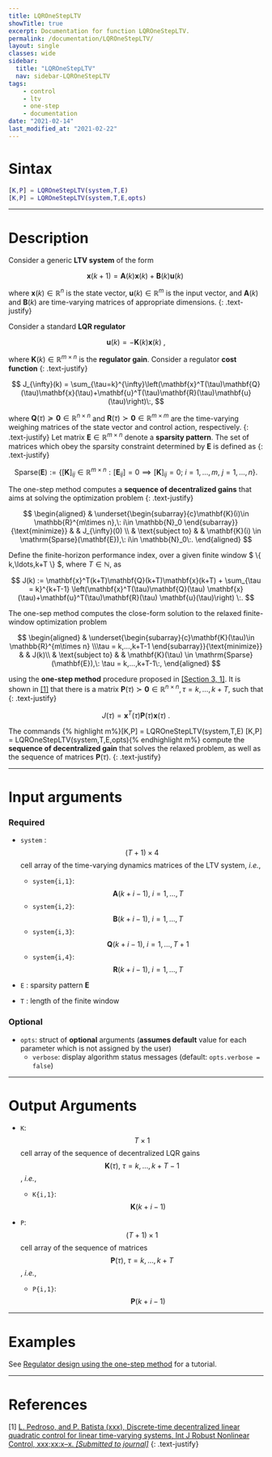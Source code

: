 ```yaml
---
title: LQROneStepLTV
showTitle: true
excerpt: Documentation for function LQROneStepLTV.
permalink: /documentation/LQROneStepLTV/
layout: single
classes: wide
sidebar:
  title: "LQROneStepLTV"
  nav: sidebar-LQROneStepLTV
tags:
    - control
    - ltv
    - one-step
    - documentation
date: "2021-02-14"
last_modified_at: "2021-02-22"
---
```

# Sintax
~~~m
[K,P] = LQROneStepLTV(system,T,E)
[K,P] = LQROneStepLTV(system,T,E,opts)
~~~
***

# Description
Consider a generic **LTV system** of the form

$$
\mathbf{x}(k+1)=\mathbf{A}(k)\mathbf{x}(k)+\mathbf{B}(k)\mathbf{u}(k)\;
$$

where $\mathbf{x}(k)\in\mathbb{R}^{n}$ is the state vector, $\mathbf{u}(k)\in \mathbb{R}^{m}$ is the input vector, and $\mathbf{A}(k)$ and $\mathbf{B}(k)$ are time-varying matrices of appropriate dimensions.
{: .text-justify}

Consider a standard **LQR regulator**

$$
\mathbf{u}(k) = -\mathbf{K}(k)\mathbf{x}(k)\:,
$$

where $\mathbf{K}(k)\in\mathbb{R}^{m\times n}$ is the **regulator gain**. Consider a regulator **cost function**
{: .text-justify}

$$
J_{\infty}(k) = \sum_{\tau=k}^{\infty}\left(\mathbf{x}^T(\tau)\mathbf{Q}(\tau)\mathbf{x}(\tau)+\mathbf{u}^T(\tau)\mathbf{R}(\tau)\mathbf{u}(\tau)\right)\:,
$$

where $\mathbf{Q}(\tau) \succeq \mathbf{0}\in\mathbb{R}^{n\times n}$ and  $\mathbf{R}(\tau) \succ \mathbf{0}\in\mathbb{R}^{m\times m}$ are the time-varying weighing matrices of the state vector and control action, respectively.
{: .text-justify}
Let matrix $\mathbf{E}  \in\mathbb{R}^{m\times n}$ denote a **sparsity pattern**. The set of matrices which obey the sparsity constraint determined by $\mathbf{E}$ is defined as
{: .text-justify}

$$
\mathrm{Sparse}(\mathbf{E}) :=\left\{[\mathbf{K}]_{ij}\in\mathbb{R}^{m\times n}: [\mathbf{E}_{ij}] = 0 \implies [\mathbf{K}]_{ij}= 0;\: i= 1,...,m, \:j=1,...,n \right\}.
$$

The one-step method computes a **sequence of decentralized gains** that aims at solving the optimization problem
{: .text-justify}

$$
\begin{aligned}
& \underset{\begin{subarray}{c}\mathbf{K}(i)\in \mathbb{R}^{m\times n},\: i\in \mathbb{N}_0 \end{subarray}}{\text{minimize}}
& & J_{\infty}(0) \\
& \text{subject to}
& & \mathbf{K}(i) \in \mathrm{Sparse}(\mathbf{E}),\: i\in \mathbb{N}_0\:.
\end{aligned}
$$

Define the finite-horizon performance index, over a given finite window $ \\{ k,\ldots,k+T \\} $, where $T\in\mathbb{N}$, as

$$
	J(k) := \mathbf{x}^T(k+T)\mathbf{Q}(k+T)\mathbf{x}(k+T) + \sum_{\tau = k}^{k+T-1} \left(\mathbf{x}^T(\tau)\mathbf{Q}(\tau) \mathbf{x}(\tau)+\mathbf{u}^T(\tau)\mathbf{R}(\tau) \mathbf{u}(\tau)\right) \:.
$$

The one-sep method computes the close-form solution to the relaxed finite-window optimization problem

$$
\begin{aligned}
	& \underset{\begin{subarray}{c}\mathbf{K}(\tau)\in \mathbb{R}^{m\times n} \\\tau = k,...,k+T-1 \end{subarray}}{\text{minimize}}
	& & J(k)\\
	& \text{subject to}
	& & \mathbf{K}(\tau) \in \mathrm{Sparse}(\mathbf{E}),\: \tau = k,...,k+T-1\:,
	\end{aligned}
$$

using the **one-step method** procedure proposed in [[Section 3, 1]](#references). It is shown in [[1]](#references) that there is a matrix $\mathbf{P}(\tau) \succ \mathbf{0}\in\mathbb{R}^{n\times n},\tau = k,\ldots,k+T$, such that
{: .text-justify}

$$
J(\tau) = \mathbf{x}^T(\tau)\mathbf{P}(\tau)\mathbf{x}(\tau)\:.
$$

The commands
{% highlight m%}[K,P] = LQROneStepLTV(system,T,E)
[K,P] = LQROneStepLTV(system,T,E,opts){% endhighlight m%} compute the **sequence of decentralized gain** that solves the relaxed problem, as well as the sequence of matrices $\mathbf{P}(\tau).$
{: .text-justify}

***

# Input arguments
### Required
-  ```system``` : $$(T+1)\times 4$$ cell array of the time-varying dynamics matrices of the LTV system, <i>i.e.</i>,
    - ```system{i,1}```: $$\mathbf{A}(k+i-1),\: i = 1,\ldots, T$$
    - ```system{i,2}```: $$\mathbf{B}(k+i-1),\: i = 1,\ldots, T$$
    - ```system{i,3}```: $$\mathbf{Q}(k+i-1),\: i = 1,\ldots, T+1$$
    - ```system{i,4}```: $$\mathbf{R}(k+i-1),\: i = 1,\ldots, T$$

-  ```E``` : sparsity pattern $\mathbf{E}$
-  ```T``` : length of the finite window

### Optional
- ```opts```: struct of **optional** arguments (**assumes default** value for each parameter which is not assigned by the user)
  - ```verbose```: display algorithm status messages (default: ```opts.verbose = false```)

***

# Output Arguments
- ```K```: $$T\times 1$$ cell array of the sequence of decentralized LQR gains $$\mathbf{K}(\tau),\: \tau = k,\ldots,k+T-1$$, <i>i.e.</i>,
    - ```K{i,1}```: $$\mathbf{K}(k+i-1)$$

- ```P```: $$(T+1)\times 1$$ cell array of the sequence of matrices $$\mathbf{P}(\tau),\: \tau = k,\ldots,k+T$$, <i>i.e.</i>,
    - ```P{i,1}```: $$\mathbf{P}(k+i-1)$$

***

# Examples

See [Regulator design using the one-step method](/tutorials/LQROneStepLTV/) for a tutorial.

***

# References
[1] <a href="" target="_blank">L. Pedroso, and P. Batista (xxx), Discrete-time decentralized linear quadratic control for linear time-varying systems, Int J Robust Nonlinear Control, xxx;xx:x–x. <i>[Submitted to journal]</i></a>
{: .text-justify}
